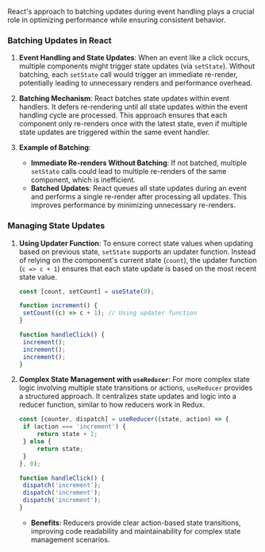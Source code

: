 React's approach to batching updates during event handling plays a crucial role in optimizing performance while ensuring consistent behavior.

### Batching Updates in React

1. **Event Handling and State Updates**: When an event like a click occurs, multiple components might trigger state updates (via `setState`). Without batching, each `setState` call would trigger an immediate re-render, potentially leading to unnecessary renders and performance overhead.

2. **Batching Mechanism**: React batches state updates within event handlers. It defers re-rendering until all state updates within the event handling cycle are processed. This approach ensures that each component only re-renders once with the latest state, even if multiple state updates are triggered within the same event handler.

3. **Example of Batching**:
   - **Immediate Re-renders Without Batching**: If not batched, multiple `setState` calls could lead to multiple re-renders of the same component, which is inefficient.
   - **Batched Updates**: React queues all state updates during an event and performs a single re-render after processing all updates. This improves performance by minimizing unnecessary re-renders.

### Managing State Updates

1. **Using Updater Function**: To ensure correct state values when updating based on previous state, `setState` supports an updater function. Instead of relying on the component's current state (`count`), the updater function (`c => c + 1`) ensures that each state update is based on the most recent state value.

   ```javascript
   const [count, setCount] = useState(0);

   function increment() {
   	setCount((c) => c + 1); // Using updater function
   }

   function handleClick() {
   	increment();
   	increment();
   	increment();
   }
   ```

2. **Complex State Management with `useReducer`**: For more complex state logic involving multiple state transitions or actions, `useReducer` provides a structured approach. It centralizes state updates and logic into a reducer function, similar to how reducers work in Redux.

   ```javascript
   const [counter, dispatch] = useReducer((state, action) => {
   	if (action === 'increment') {
   		return state + 1;
   	} else {
   		return state;
   	}
   }, 0);

   function handleClick() {
   	dispatch('increment');
   	dispatch('increment');
   	dispatch('increment');
   }
   ```

   - **Benefits**: Reducers provide clear action-based state transitions, improving code readability and maintainability for complex state management scenarios.
